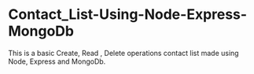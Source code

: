 # Contact_List-Using-Node-Express-MongoDb
This is a basic Create, Read , Delete operations contact list made using Node, Express and MongoDb.
